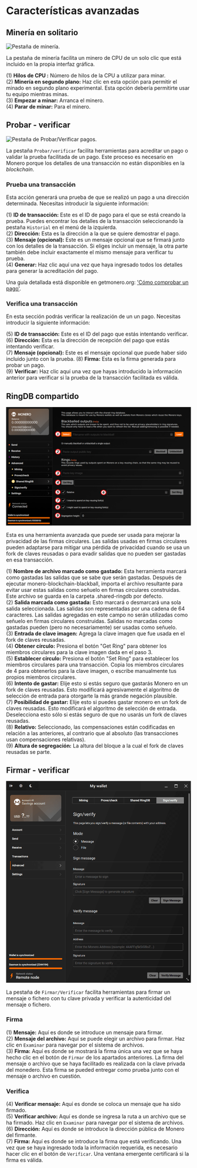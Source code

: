 # Características avanzadas

## Minería en solitario

![Pestaña de minería.](media/black_mining.png)

La pestaña de minería facilita un minero de CPU de un solo clic que está incluido en la propia interfaz gráfica.

(1) **Hilos de CPU :** Número de hilos de la CPU a utilizar para minar.    
(2) **Minería en segundo plano:** Haz clic en esta opción para permitir el minado en segundo plano experimental. Esta opción debería permitirte usar tu equipo mientras minas.    
(3) **Empezar a minar:** Arranca el minero.    
(4) **Parar de minar:** Para el minero.    

## Probar - verificar

![Pestaña de Probar/Verificar pagos.](media/black_prove-check.png)

La pestaña `Probar/verificar` facilita herramientas para acreditar un pago o validar la prueba facilitada de un pago. Este proceso es necesario en Monero porque los detalles de una transacción no están disponibles en la _blockchain_.

### Prueba una transacción

Esta acción generará una prueba de que se realizó un pago a una dirección determinada. Necesitas introducir la siguiente información:

(1) **ID de transacción:** Este es el ID de pago para el que se está creando la prueba. Puedes encontrar los detalles de la transacción seleccionando la pestaña `Historial` en el menú de la izquierda.    
(2) **Dirección:** Esta es la dirección a la que se quiere demostrar el pago.    
(3) **Mensaje (opcional):** Este es un mensaje opcional que se firmará junto con los detalles de la transacción. Si eliges incluir un mensaje, la otra parte también debe incluir exactamente el mismo mensaje para verificar tu prueba.    
(4) **Generar:** Haz clic aquí una vez que haya ingresado todos los detalles para generar la acreditación del pago.
&nbsp;

Una guía detallada está disponible en getmonero.org: ['Cómo comprobar un pago'](https://www.getmonero.org/es/resources/user-guides/prove-payment.html).

### Verifica una transacción

En esta sección podrás verificar la realización de un un pago. Necesitas introducir la siguiente información:

(5) **ID de transacción:** Este es el ID del pago que estás intentando verificar.    
(6) **Dirección:** Esta es la dirección de recepción del pago que estás intentando verificar.    
(7) **Mensaje (opcional):** Este es el mensaje opcional que puede haber sido incluido junto con la prueba.
(8) **Firma:** Esta es la firma generada para probar un pago.    
(9) **Verificar:** Haz clic aquí una vez que hayas introducido la información anterior para verificar si la prueba de la transacción facilitada es válida.

## RingDB compartido

![Pestaña de la herramienta RingDB.](media/black_sharedringdb.png)

Esta es una herramienta avanzada que puede ser usada para mejorar la privacidad de las firmas circulares. Las salidas usadas en firmas circulares pueden adaptarse para mitigar una pérdida de privacidad cuando se usa un fork de claves reusadas o para evadir salidas que no pueden ser gastadas en esa transacción.

(1) **Nombre de archivo marcado como gastado:** Esta herramienta marcará como gastadas las salidas que se sabe que serán gastadas. Después de ejecutar monero-blockchain-blackball, importa el archivo resultante para evitar usar estas salidas como señuelo en firmas circulares construidas. Este archivo se guarda en la carpeta .shared-ringdb por defecto.    
(2) **Salida marcada como gastada:** Esto marcará o desmarcará una sola salida seleccionada. Las salidas son representadas por una cadena de 64 caracteres. Las salidas agregadas en este campo no serán utilizadas como señuelo en firmas circulares construidas. Salidas no marcadas como gastadas pueden (pero no necesariamente) ser usadas como señuelo.    
(3) **Entrada de clave imagen:** Agrega la clave imagen que fue usada en el fork de claves reusadas.    
(4) **Obtener círculo:** Presiona el botón "Get Ring" para obtener los miembros circulares para la clave imagen dada en el paso 3.    
(5) **Establecer círculo:** Presiona el botón "Set Ring" para establecer los miembros circulares para una transacción. Copia los miembros circulares de 4 para obtenerlos para la clave imagen, o escribe manualmente tus propios miembros circulares.    
(6) **Intento de gastar:** Elije esto si estás seguro que gastarás Monero en un fork de claves reusadas. Esto modificará agresivamente el algoritmo de selección de entrada para otorgarte la más grande negación plausible.    
(7) **Posibilidad de gastar:** Elije esto si puedes gastar monero en un fork de claves reusadas. Esto modificará el algoritmo de selección de entrada. Deselecciona esto sólo si estás seguro de que no usarás un fork de claves reusadas.    
(8) **Relativo:** Seleccionado, las compensaciones están codificadas en relación a las anteriores, al contrario que al absoluto (las transacciones usan compensaciones relativas).    
(9) **Altura de segregación:** La altura del bloque a la cual el fork de claves reusadas se parte.    

## Firmar - verificar

![Pestaña de Firmar/Verificar mensajes o archivos.](media/black_sign-verify.png)

La pestaña de `Firmar/Verificar` facilita herramientas para firmar un mensaje o fichero con tu clave privada y verificar la autenticidad del mensaje o fichero.

### Firma

(1) **Mensaje:** Aquí es donde se introduce un mensaje para firmar.    
(2) **Mensaje del archivo:** Aquí se puede elegir un archivo para firmar. Haz clic en `Examinar` para navegar por el sistema de archivos.    
(3) **Firma:** Aquí es donde se mostrará la firma única una vez que se haya hecho clic en el botón de `Firmar` de los apartados anteriores. La firma del mensaje o archivo que se haya facilitado es realizada con la clave privada del monedero. Esta firma se pueded entregar como prueba junto con el mensaje o archivo en cuestión.

### Verifica

(4) **Verificar mensaje:** Aquí es donde se coloca un mensaje que ha sido firmado.    
(5) **Verificar archivo:** Aquí es donde se ingresa la ruta a un archivo que se ha firmado. Haz clic en `Examinar` para navegar por el sistema de archivos.    
(6) **Dirección:** Aquí es donde se introduce la dirección pública de Monero del firmante.    
(7) **Firma:** Aquí es donde se introduce la firma que está verificando. Una vez que se haya ingresado toda la información requerida, es necesario hacer clic en el botón de `Verificar`. Una ventana emergente certificará si la firma es válida.


